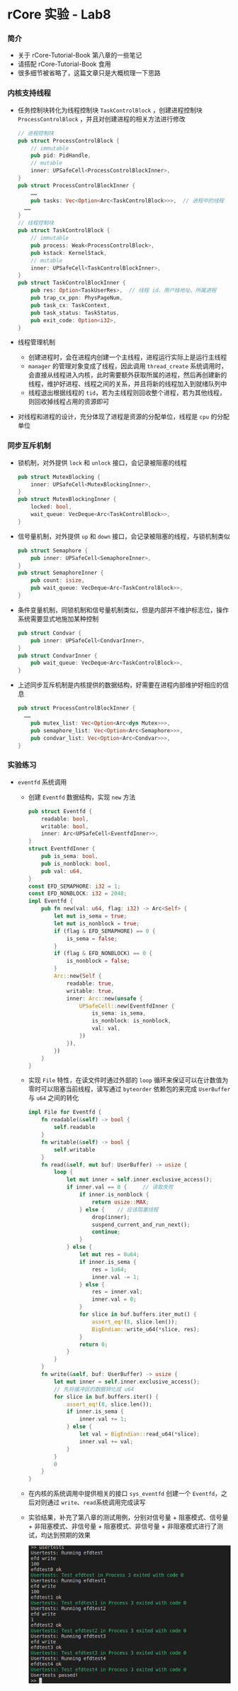 # rCore 实验 - Lab8

### 简介

- 关于 rCore-Tutorial-Book 第八章的一些笔记
- 请搭配 rCore-Tutorial-Book 食用
- 很多细节被省略了，这篇文章只是大概梳理一下思路

### 内核支持线程

- 任务控制块转化为线程控制块 `TaskControlBlock` ，创建进程控制块 `ProcessControlBlock` ，并且对创建进程的相关方法进行修改

  ```rust
  // 进程控制块
  pub struct ProcessControlBlock {
      // immutable
      pub pid: PidHandle,
      // mutable
      inner: UPSafeCell<ProcessControlBlockInner>,
  }
  pub struct ProcessControlBlockInner {
      ……
      pub tasks: Vec<Option<Arc<TaskControlBlock>>>,  // 进程中的线程
  	……
  }
  // 线程控制块
  pub struct TaskControlBlock {
      // immutable
      pub process: Weak<ProcessControlBlock>,
      pub kstack: KernelStack,
      // mutable
      inner: UPSafeCell<TaskControlBlockInner>,
  }
  pub struct TaskControlBlockInner {
      pub res: Option<TaskUserRes>,  // 线程 id、用户栈地址、所属进程
      pub trap_cx_ppn: PhysPageNum,
      pub task_cx: TaskContext,
      pub task_status: TaskStatus,
      pub exit_code: Option<i32>,
  }
  ```

- 线程管理机制

  - 创建进程时，会在进程内创建一个主线程，进程运行实际上是运行主线程
  - `manager` 的管理对象变成了线程，因此调用 `thread_create` 系统调用时，会直接从线程进入内核，此时需要额外获取所属的进程，然后再创建新的线程，维护好进程、线程之间的关系，并且将新的线程加入到就绪队列中
  - 线程退出根据线程的 `tid`，若为主线程则回收整个进程，若为其他线程，则回收掉线程占用的资源即可

- 对线程和进程的设计，充分体现了进程是资源的分配单位，线程是 `cpu` 的分配单位

### 同步互斥机制

- 锁机制，对外提供 `lock` 和 `unlock` 接口，会记录被阻塞的线程

  ```rust
  pub struct MutexBlocking {
      inner: UPSafeCell<MutexBlockingInner>,
  }
  pub struct MutexBlockingInner {
      locked: bool,
      wait_queue: VecDeque<Arc<TaskControlBlock>>,
  }
  ```

- 信号量机制，对外提供 `up` 和 `down` 接口，会记录被阻塞的线程，与锁机制类似

  ```rust
  pub struct Semaphore {
      pub inner: UPSafeCell<SemaphoreInner>,
  }
  pub struct SemaphoreInner {
      pub count: isize,
      pub wait_queue: VecDeque<Arc<TaskControlBlock>>,
  }
  ```

- 条件变量机制，同锁机制和信号量机制类似，但是内部并不维护标志位，操作系统需要显式地施加某种控制

  ```rust
  pub struct Condvar {
      pub inner: UPSafeCell<CondvarInner>,
  }
  pub struct CondvarInner {
      pub wait_queue: VecDeque<Arc<TaskControlBlock>>,
  }
  ```

- 上述同步互斥机制是内核提供的数据结构，好需要在进程内部维护好相应的信息

  ```rust
  pub struct ProcessControlBlockInner {
  	……
      pub mutex_list: Vec<Option<Arc<dyn Mutex>>>,
      pub semaphore_list: Vec<Option<Arc<Semaphore>>>,
      pub condvar_list: Vec<Option<Arc<Condvar>>>,
  }
  ```

### 实验练习

- `eventfd` 系统调用

  - 创建 `Eventfd` 数据结构，实现 `new` 方法

    ```rust
    pub struct Eventfd {
    	readable: bool,
    	writable: bool,
    	inner: Arc<UPSafeCell<EventfdInner>>,
    }
    struct EventfdInner {
    	pub is_sema: bool,
        pub is_nonblock: bool,
    	pub val: u64,
    }
    const EFD_SEMAPHORE: i32 = 1;
    const EFD_NONBLOCK: i32 = 2048;
    impl Eventfd {
    	pub fn new(val: u64, flag: i32) -> Arc<Self> {
    		let mut is_sema = true;
            let mut is_nonblock = true;
    		if (flag & EFD_SEMAPHORE) == 0 {
    			is_sema = false;
    		}
            if (flag & EFD_NONBLOCK) == 0 {
    			is_nonblock = false;
    		}
    		Arc::new(Self {
    			readable: true,
    			writable: true,
    			inner: Arc::new(unsafe {
    				UPSafeCell::new(EventfdInner {
    					is_sema: is_sema,
                        is_nonblock: is_nonblock,
    					val: val,
    				})
    			}),
    		})
    	}
    }
    ```

  - 实现 `File` 特性，在读文件时通过外部的 `loop` 循环来保证可以在计数值为零时可以阻塞当前线程，读写通过 `byteorder` 依赖包的来完成 `UserBuffer` 与 `u64` 之间的转化

    ```rust
    impl File for Eventfd {
    	fn readable(&self) -> bool {
            self.readable
        }
        fn writable(&self) -> bool {
            self.writable
        }
        fn read(&self, mut buf: UserBuffer) -> usize {
            loop {
                let mut inner = self.inner.exclusive_access();
                if inner.val == 0 {     // 读取失败
                    if inner.is_nonblock {
                        return usize::MAX;
                    } else {    // 应该阻塞线程
                        drop(inner);
                        suspend_current_and_run_next();
                        continue;
                    }
                } else {
                    let mut res = 0u64;
                    if inner.is_sema {
                        res = 1u64;
                        inner.val -= 1;
                    } else {
                        res = inner.val;
                        inner.val = 0;
                    }
                    for slice in buf.buffers.iter_mut() {
                        assert_eq!(8, slice.len());
                        BigEndian::write_u64(*slice, res);
                    }
                    return 0;
                }
            }
        }
        fn write(&self, buf: UserBuffer) -> usize {
            let mut inner = self.inner.exclusive_access();
            // 先将缓冲区的数据转化成 u64
            for slice in buf.buffers.iter() {
                assert_eq!(8, slice.len());
                if inner.is_sema {
                    inner.val += 1;
                } else {
                    let val = BigEndian::read_u64(*slice);
                    inner.val += val;
                }
            }
            0
        }
    }
    ```

  - 在内核的系统调用中提供相关的接口 `sys_eventfd` 创建一个 `Eventfd`，之后对则通过 `write`、`read`系统调用完成读写

  - 实验结果，补充了第八章的测试用例，分别对信号量 + 阻塞模式、信号量 + 非阻塞模式、非信号量 + 阻塞模式、非信号量 + 非阻塞模式进行了测试，均达到预期的效果

    <img src = "../assets/lab8/lab8res.png">